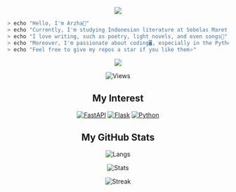 <!--
Readme MD itu siapanya Mahfud MD?
--->

<div>
    <p align="center">
        <img
            src="http://readme-typing-svg.herokuapp.com?font=Roboto+Mono&size=25&pause=1000&color=F762E0&center=true&vCenter=true&width=435&lines=Hello+there!;I'm+a+writer+and+developer+%3E_"
            width="auto"
            height="auto"
        />
    </p>
</div>

```sh
> echo "Hello, I'm Arzha👋"
> echo "Currently, I'm studying Indonesian literature at Sebelas Maret University🌟"
> echo "I love writing, such as poetry, light novels, and even songs📄"
> echo "Moreover, I'm passionate about coding🖥️, especially in the Python language🐍"
> echo "Feel free to give my repos a star if you like them⭐️"
```

<div>
    <p align="center">
        <img
            src="https://media.tenor.com/1JuAyubK6zoAAAAC/bocchi-the-rock-hitori-gotoh.gif"
            width="auto"
            height="auto"
        />
    </p>
    <p align="center">
        <img src="https://profile-counter.glitch.me/arzhavz/count.svg" alt="Views" /> 
    </p>
</div>

<div align="center">
    <h2>My Interest</h2>
    <a href="https://fastapi.tiangolo.com/" target="_blank"><img src="https://img.shields.io/badge/FastAPI-005571?style=for-the-badge&logo=fastapi" alt="FastAPI"></a>
    <a href="https://flask.palletsprojects.com/en/3.0.x/" target="_blank"><img src="https://img.shields.io/badge/flask-%23000.svg?style=for-the-badge&logo=flask&logoColor=white" alt="Flask"></a>
    <a href="https://www.python.org/" target="_blank"><img src="https://img.shields.io/badge/python-3670A0?style=for-the-badge&logo=python&logoColor=ffdd54" alt="Python"></a>
</div>

<div align="center">
    <h2>My GitHub Stats</h2>
    <p>
        <img
            src="https://github-readme-stats.vercel.app/api/top-langs/?username=arzhavz&layout=compact&line_height=20&title_color=7A7ADB&icon_color=2234AE&text_color=D3D3D3&bg_color=0,130F40,000000"
            alt="Langs"
        />
    </p>
    <p>
        <img
            src="https://github-readme-stats.vercel.app/api?username=arzhavz&include_all_commits=true&count_private=false&show_icons=true&line_height=20&title_color=7A7ADB&icon_color=2234AE&text_color=D3D3D3&bg_color=0,000000,130F40"
            alt="Stats"
        />
    </p>
    <p>
        <img
            src="https://github-readme-streak-stats.herokuapp.com?user=arzhavz&theme=cobalt"
            alt="Streak"
        />
    </p>
</div>


<!--
**arzhavz/arzhavz** is a ✨ _special_ ✨ repository because its `README.md` (this file) appears on your GitHub profile.

Here are some ideas to get you started:

- 🔭 I’m currently working on ...
- 🌱 I’m currently learning ...
- 👯 I’m looking to collaborate on ...
- 🤔 I’m looking for help with ...
- 💬 Ask me about ...
- 📫 How to reach me: ...
- 😄 Pronouns: ...
- ⚡ Fun fact: ...
-->
